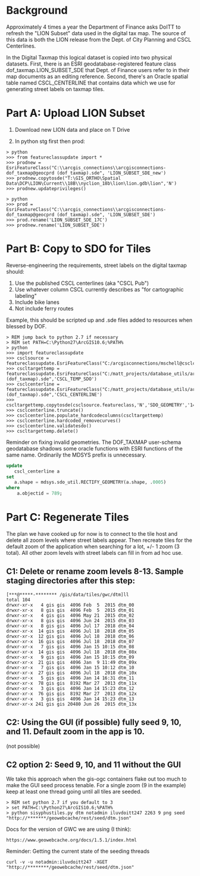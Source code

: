 # Background

Approximately 4 times a year the Department of Finance asks DoITT to refresh
the "LION Subset" data used in the digital tax map.  The source of this data
is both  the LION release from the Dept. of City Planning and CSCL Centerlines.

In the Digital Taxmap this logical dataset is copied into two physical datasets.
First, there is an ESRI geodatabase-registered feature class 
dof_taxmap.LION_SUBSET_SDE that Dept. of Finance users refer to in their map 
documents as an editing reference.  Second, there's an Oracle spatial table named 
CSCL_CENTERLINE that contains data which we use for generating street labels on 
taxmap tiles.


# Part A: Upload LION Subset

1.	Download new LION data and place on T Drive

2.	In python stg first then prod:

```shell
> python
>>> from featureclassupdate import *
>>> prodnew = EsriFeatureClass("C:\\arcgis_connections\\arcgisconnections-dof_taxmap@geocprd (dof_taxmap).sde", 'LION_SUBSET_SDE_new')
>>> prodnew.copytosde("T:\GIS_ORTHO\Spatial Data\DCP\LION\Current\\18B\\nyclion_18b\lion\lion.gdb\lion",'N')
>>> prodnew.updateprivileges()
```

```shell
> python
>>> prod = EsriFeatureClass("C:\\arcgis_connections\\arcgisconnections-dof_taxmap@geocprd (dof_taxmap).sde", 'LION_SUBSET_SDE')
>>> prod.rename('LION_SUBSET_SDE_17C')
>>> prodnew.rename('LION_SUBSET_SDE')
```


# Part B: Copy to SDO for Tiles

Reverse-engineering the requirements, street labels on the digital taxmap should:

1. Use the published CSCL centerlines (aka "CSCL Pub")
2. Use whatever column CSCL currently describes as "for cartographic labeling"
3. Include bike lanes
4. Not include ferry routes 

Example, this should be scripted up and .sde files added to resources when 
blessed by DOF.

```shell
> REM jump back to python 2.7 if necessary 
> REM set PATH=C:\Python27\ArcGIS10.6;%PATH%
> python
>>> import featureclassupdate
>>> csclsource = featureclassupdate.EsriFeatureClass("C:/arcgisconnections/mschell@csclcprd.sde",'CSCL_PUB.Centerline')
>>> cscltargettemp = featureclassupdate.EsriFeatureClass("C:/matt_projects/database_utils/arcgisconnections/dof_taxmap@geocdev (dof_taxmap).sde",'CSCL_TEMP_SDO')
>>> csclcenterline = featureclassupdate.EsriFeatureClass("C:/matt_projects/database_utils/arcgisconnections/dof_taxmap@geocdev (dof_taxmap).sde",'CSCL_CENTERLINE')
>>> cscltargettemp.copytosde(csclsource.featureclass,'N','SDO_GEOMETRY','1=1')
>>> csclcenterline.truncate()
>>> csclcenterline.populate_hardcodecolumns(cscltargettemp)
>>> csclcenterline.hardcoded_removecurves()
>>> csclcenterline.validatesdo()
>>> cscltargettemp.delete()
```

Reminder on fixing invalid geometries.  The DOF_TAXMAP user-schema geodatabase 
shadows some oracle functions with ESRI functions of the same name.  Ordinarily
the MDSYS prefix is unnecessary.

```sql
update 
   cscl_centerline a
set 
   a.shape = mdsys.sdo_util.RECTIFY_GEOMETRY(a.shape, .0005)
where 
    a.objectid = 789;
```

# Part C: Regenerate Tiles

The plan we have cooked up for now is to connect to the tile host and delete
all zoom levels where street labels appear.  Then recreate tiles for the default
zoom of the application when searching for a lot, +/- 1 zoom (3 total).  All 
other zoom levels with street labels can fill in from ad hoc use.

## C1: Delete or rename zoom levels 8-13.  Sample staging directories after this step:

```shell
[***@*****-******** /gis/data/tiles/gwc/dtm]ll
total 104
drwxr-xr-x   4 gis gis  4096 Feb  5  2015 dtm_00
drwxr-xr-x   8 gis gis  4096 Feb  5  2015 dtm_01
drwxr-xr-x   4 gis gis  4096 May 21  2015 dtm_02
drwxr-xr-x   8 gis gis  4096 Jun 24  2015 dtm_03
drwxr-xr-x   8 gis gis  4096 Jul 17  2018 dtm_04
drwxr-xr-x  14 gis gis  4096 Jul 18  2018 dtm_05
drwxr-xr-x  12 gis gis  4096 Jul 18  2018 dtm_06
drwxr-xr-x  16 gis gis  4096 Jul 18  2018 dtm_07
drwxr-xr-x   7 gis gis  4096 Jan 15 10:15 dtm_08
drwxr-xr-x  14 gis gis  4096 Jul 18  2018 dtm_08x
drwxr-xr-x   9 gis gis  4096 Jan 15 10:15 dtm_09
drwxr-xr-x  21 gis gis  4096 Jan  9 11:49 dtm_09x
drwxr-xr-x   7 gis gis  4096 Jan 15 10:12 dtm_10
drwxr-xr-x  27 gis gis  4096 Jul 18  2018 dtm_10x
drwxr-xr-x   5 gis gis  4096 Jan 14 16:31 dtm_11
drwxr-xr-x  78 gis gis  8192 Mar 27  2013 dtm_11x
drwxr-xr-x   3 gis gis  4096 Jan 14 15:23 dtm_12
drwxr-xr-x  76 gis gis  8192 Mar 27  2013 dtm_12x
drwxr-xr-x   3 gis gis  4096 Jan 14 15:23 dtm_13
drwxr-xr-x 241 gis gis 20480 Jun 26  2015 dtm_13x
```

## C2: Using the GUI (if possible) fully seed 9, 10, and 11.  Default zoom in the app is 10.   

(not possible)

## C2 option 2: Seed 9, 10, and 11 without the GUI

We take this approach when the gis-ogc containers flake out too much to make 
the GUI seed process tenable.  For a single zoom (9 in the example) keep at 
least one thread going until all tiles are seeded.

```shell
> REM set python 2.7 if you default to 3
> set PATH=C:\Python27\ArcGIS10.6;%PATH%
> python sisyphustiles.py dtm notadmin iluvdoitt247 2263 9 png seed "http://*******/geowebcache/rest/seed/dtm.json"

```
Docs for the version of GWC we are using (I think):

    https://www.geowebcache.org/docs/1.5.1/index.html

Reminder: Getting the current state of the seeding threads

```shell
curl -v -u notadmin:iluvdoitt247 -XGET "http://********/geowebcache/rest/seed/dtm.json"
```



